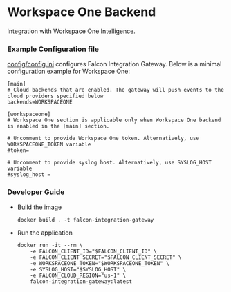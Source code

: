 # Workspace One Backend

Integration with Workspace One Intelligence.

### Example Configuration file

[config/config.ini](https://github.com/CrowdStrike/falcon-integration-gateway/blob/main/config/config.ini) configures Falcon Integration Gateway. Below is a minimal configuration example for Workspace One:
```
[main]
# Cloud backends that are enabled. The gateway will push events to the cloud providers specified below
backends=WORKSPACEONE

[workspaceone]
# Workspace One section is applicable only when Workspace One backend is enabled in the [main] section.

# Uncomment to provide Workspace One token. Alternatively, use WORKSPACEONE_TOKEN variable
#token=

# Uncomment to provide syslog host. Alternatively, use SYSLOG_HOST variable
#syslog_host = 

```

### Developer Guide

 - Build the image
   ```
   docker build . -t falcon-integration-gateway
   ```
 - Run the application
   ```
   docker run -it --rm \
       -e FALCON_CLIENT_ID="$FALCON_CLIENT_ID" \
       -e FALCON_CLIENT_SECRET="$FALCON_CLIENT_SECRET" \
       -e WORKSPACEONE_TOKEN="$WORKSPACEONE_TOKEN" \
       -e SYSLOG_HOST="$SYSLOG_HOST" \
       -e FALCON_CLOUD_REGION="us-1" \
       falcon-integration-gateway:latest
   ```
